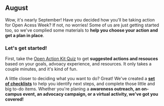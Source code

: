 ## August
Wow, it's nearly September!  Have you decided how you'll be taking action for Open Acess Week?  If not, no worries!  Some of us are just getting started too, so we've complied some materials to **help you choose your action and get a plan in place**.
### Let's get started!
First, take the [Open Action Kit Quiz](https://sparcopen.github.io/Open-Action-Kit/quiz) to get **suggested actions and resouces** based on your goals, advoacy experience, and resources.  It only takes a couple minutes, and it's kind of fun.

A little closer to deciding what you want to do?  Great!  We've created a **[set of checklists](https://drive.google.com/drive/folders/0B3LrgRFGBovxeUtSbWtrSkxjeGM)** to help you identify next steps, and complete those little and big to-do items.  Whether you're planing a **awareness outreach, an on-campus event, an advocacy campaign, or a virtual activity, we've got you covered!**







